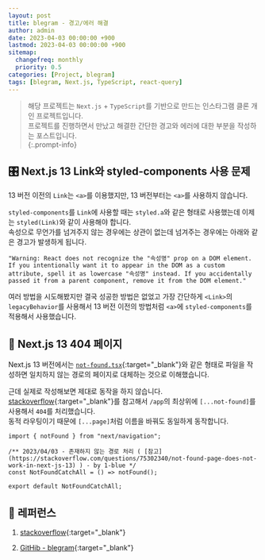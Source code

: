 ```yaml
---
layout: post
title: blegram - 경고/에러 해결
author: admin
date: 2023-04-03 00:00:00 +900
lastmod: 2023-04-03 00:00:00 +900
sitemap:
  changefreq: monthly
  priority: 0.5
categories: [Project, blegram]
tags: [blegram, Next.js, TypeScript, react-query]
---
```


> 해당 프로젝트는 `Next.js` + `TypeScript`를 기반으로 만드는 인스타그램 클론 개인 프로젝트입니다.<br />프로젝트를 진행하면서 만났고 해결한 간단한 경고와 에러에 대한 부분을 작성하는 포스트입니다.<br />
{:.prompt-info}

## 🎛️ Next.js 13 Link와 styled-components 사용 문제
13 버전 이전의 `Link`는 `<a>`를 이용했지만, 13 버전부터는 `<a>`를 사용하지 않습니다.<br />

`styled-components`를 `Link`에 사용할 때는 `styled.a`와 같은 형태로 사용했는데 이제는 `styled(Link)`와 같이 사용해야 합니다.<br />
속성으로 무언가를 넘겨주지 않는 경우에는 상관이 없는데 넘겨주는 경우에는 아래와 같은 경고가 발생하게 됩니다.<br />

`"Warning: React does not recognize the "속성명" prop on a DOM element. If you intentionally want it to appear in the DOM as a custom attribute, spell it as lowercase "속성명" instead. If you accidentally passed it from a parent component, remove it from the DOM element."`

여러 방법을 시도해봤지만 결국 성공한 방법은 없었고 가장 간단하게 `<Link>`의 `legacyBehavior`를 사용해서 13 버전 이전의 방법처럼 `<a>`에 `styled-components`를 적용해서 사용했습니다.<br />

## 🧽 Next.js 13 404 페이지
Next.js 13 버전에서는 [`not-found.tsx`](https://beta.nextjs.org/docs/api-reference/file-conventions/not-found){:target="_blank"}와 같은 형태로 파일을 작성하면 일치하지 않는 경로의 페이지로 대체하는 것으로 이해했습니다.<br />

근데 실제로 작성해보면 제대로 동작을 하지 않습니다.<br />
[stackoverflow](https://stackoverflow.com/questions/75302340/not-found-page-does-not-work-in-next-js-13){:target="_blank"}를 참고해서 `/app`의 최상위에 `[...not-found]`를 사용해서 `404`를 처리했습니다.<br />
동적 라우팅이기 때문에 `[...page]`처럼 이름을 바꿔도 동일하게 동작합니다.<br />

```tsx
import { notFound } from "next/navigation";

/** 2023/04/03 - 존재하지 않는 경로 처리 ( [참고](https://stackoverflow.com/questions/75302340/not-found-page-does-not-work-in-next-js-13) ) - by 1-blue */
const NotFoundCatchAll = () => notFound();

export default NotFoundCatchAll;
```


## 📮 레퍼런스
1. [stackoverflow](https://stackoverflow.com/questions/75302340/not-found-page-does-not-work-in-next-js-13){:target="_blank"}

1. [GitHib - blegram](https://github.com/1-blue/blegram){:target="_blank"}